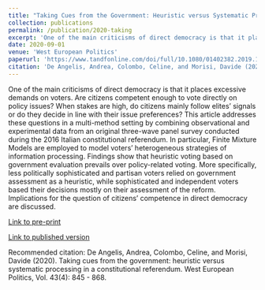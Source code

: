 ```yaml
---
title: "Taking Cues from the Government: Heuristic versus Systematic Processing in a Constitutional Referendum"
collection: publications
permalink: /publication/2020-taking
excerpt: 'One of the main criticisms of direct democracy is that it places excessive demands on voters. Are citizens competent enough to vote directly on policy issues? When stakes are high, do citizens mainly follow elites’ signals or do they decide in line with their issue preferences? This article addresses these questions in a multi-method setting by combining observational and experimental data from an original three-wave panel survey conducted during the 2016 Italian constitutional referendum. In particular, Finite Mixture Models are employed to model voters’ heterogeneous strategies of information processing. Findings show that heuristic voting based on government evaluation prevails over policy-related voting. More specifically, less politically sophisticated and partisan voters relied on government assessment as a heuristic, while sophisticated and independent voters based their decisions mostly on their assessment of the reform. Implications for the question of citizens’ competence in direct democracy are discussed.'
date: 2020-09-01
venue: 'West European Politics'
paperurl: 'https://www.tandfonline.com/doi/full/10.1080/01402382.2019.1633836'
citation: 'De Angelis, Andrea, Colombo, Celine, and Morisi, Davide (2020). Taking cues from the government: heuristic versus systematic processing in a constitutional referendum. West European Politics, Vol. 43(4): 845 - 868.'
---
```


One of the main criticisms of direct democracy is that it places excessive demands on voters. Are citizens competent enough to vote directly on policy issues? When stakes are high, do citizens mainly follow elites’ signals or do they decide in line with their issue preferences? This article addresses these questions in a multi-method setting by combining observational and experimental data from an original three-wave panel survey conducted during the 2016 Italian constitutional referendum. In particular, Finite Mixture Models are employed to model voters’ heterogeneous strategies of information processing. Findings show that heuristic voting based on government evaluation prevails over policy-related voting. More specifically, less politically sophisticated and partisan voters relied on government assessment as a heuristic, while sophisticated and independent voters based their decisions mostly on their assessment of the reform. Implications for the question of citizens’ competence in direct democracy are discussed.

[Link to pre-print](https://deangelisa.github.io/files/taking-cues.pdf)

[Link to published version](https://www.tandfonline.com/doi/full/10.1080/01402382.2019.1633836)

Recommended citation: De Angelis, Andrea, Colombo, Celine, and Morisi, Davide (2020). Taking cues from the government: heuristic versus systematic processing in a constitutional referendum. West European Politics, Vol. 43(4): 845 - 868.
